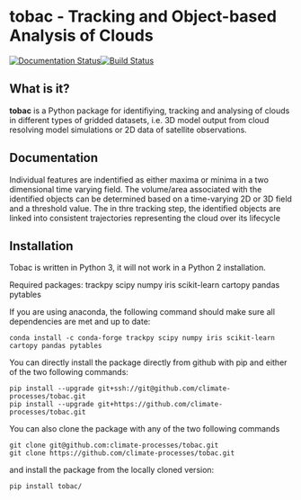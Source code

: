 tobac - Tracking and Object-based Analysis of Clouds
======
[![Documentation Status](https://readthedocs.org/projects/tobac/badge/?version=latest)](https://tobac.readthedocs.io/en/latest/?badge=latest)[![Build Status](https://travis-ci.org/climate-processes/tobac.svg?branch=master)](https://travis-ci.org/climate-processes/tobac)

What is it?
-----------

**tobac** is a Python package for identifiying, tracking and analysing of clouds in different types of gridded datasets, i.e. 3D model output from cloud resolving model simulations or 2D data of satellite observations.

Documentation
-------------
Individual features are indentified as either maxima or minima in a two dimensional time varying field.
The volume/area associated with the identified objects can be determined based on a time-varying 2D or 3D field and a threshold value. The in thre tracking step, the identified objects are linked into consistent trajectories representing the cloud over its lifecycle

Installation
------------
Tobac is written in Python 3, it will not work in a Python 2 installation.

Required packages: trackpy scipy numpy iris scikit-learn cartopy pandas pytables 

If you are using anaconda, the following command should make sure all dependencies are met and up to date:
```
conda install -c conda-forge trackpy scipy numpy iris scikit-learn cartopy pandas pytables 
```
You can directly install the package directly from github with pip and either of the two following commands:
```
pip install --upgrade git+ssh://git@github.com/climate-processes/tobac.git
pip install --upgrade git+https://github.com/climate-processes/tobac.git
```

You can also clone the package with any of the two following commands
```
git clone git@github.com:climate-processes/tobac.git
git clone https://github.com/climate-processes/tobac.git
```
and install the package from the locally cloned version:
```
pip install tobac/
```
